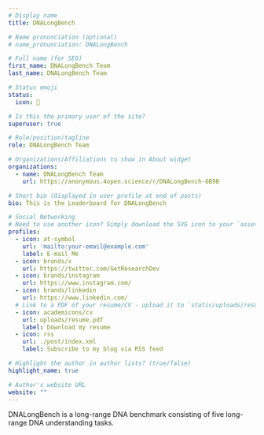 ```yaml
---
# Display name
title: DNALongBench

# Name pronunciation (optional)
# name_pronunciation: DNALongBench

# Full name (for SEO)
first_name: DNALongBench Team
last_name: DNALongBench Team

# Status emoji
status:
  icon: 🧬

# Is this the primary user of the site?
superuser: true

# Role/position/tagline
role: DNALongBench Team

# Organizations/Affiliations to show in About widget
organizations:
  - name: DNALongBench Team
    url: https://anonymous.4open.science/r/DNALongBench-6B9B

# Short bio (displayed in user profile at end of posts)
bio: This is the Leaderboard for DNALongBench

# Social Networking
# Need to use another icon? Simply download the SVG icon to your `assets/media/icons/` folder.
profiles:
  - icon: at-symbol
    url: 'mailto:your-email@example.com'
    label: E-mail Me
  - icon: brands/x
    url: https://twitter.com/GetResearchDev
  - icon: brands/instagram
    url: https://www.instagram.com/
  - icon: brands/linkedin
    url: https://www.linkedin.com/
  # Link to a PDF of your resume/CV - upload it to `static/uploads/resume.pdf`
  - icon: academicons/cv
    url: uploads/resume.pdf
    label: Download my resume
  - icon: rss
    url: ./post/index.xml
    label: Subscribe to my blog via RSS feed

# Highlight the author in author lists? (true/false)
highlight_name: true

# Author's website URL
website: ""
---
```


DNALongBench is a long-range DNA benchmark consisting of five long-range DNA understanding tasks.
